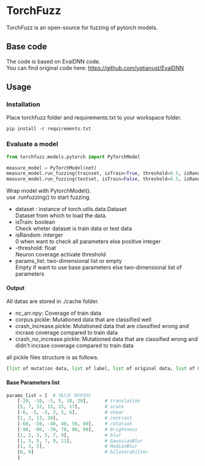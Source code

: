 # TorchFuzz

TorchFuzz is an open-source for fuzzing of pytorch models.

## Base code

The code is based on EvalDNN code.  
You can find original code here: https://github.com/yqtianust/EvalDNN

## Usage

### Installation

Place torchfuzz folder and requirements.txt to your workspace folder.

```
pip install -r requirements.txt
```

### Evaluate a model

```python
from torchfuzz.models.pytorch import PyTorchModel

measure_model = PyTorchModel(net)
measure_model.run_fuzzing(trainset, isTrain=True, threshold=0.5, isRandom=0)
measure_model.run_fuzzing(testset, isTrain=False, threshold=0.5, isRandom=0)
```

Wrap model with PytorchModel().  
use .runfuzzing() to start fuzzing.

- dataset : instance of torch.utils.data.Dataset  
    Dataset from which to load the data.  
- isTrain: boolean  
    Check wheter dataset is train data or test data  
- isRandom: interger  
    0 when want to check all parameters else positive integer  
- -threshold: float  
    Neuron coverage activate threshold  
- params_list: two-dimensional list or empty  
    Empty if want to use base parameters else two-dimensional list of parameters

#### Output
All datas are stored in ./cache folder.

- nc_arr.npy: Coverage of train data  
- corpus.pickle: Mutationed data that are classified well  
- crash_increase.pickle: Mutationed data that are classified wrong and incrase coverage compared to train data  
- crash_no_increase.pickle: Mutationed data that are classified wrong and didn't incrase coverage compared to train data

all pickle files structure is as follows.
```python
[list of mutation data, list of label, list of original data, list of mutation parameter]
```

#### Base Parameters list
```python
params_list = [  # 테스트 파라미터
    [-20, -10, -5, 5, 10, 20],      # translation
    [5, 7, 12, 13, 15, 17],         # scale
    [-6, -5, -3, 3, 5, 6],          # shear
    [1, 2, 13, 20],                 # contrast
    [-60, -50, -40, 40, 50, 60],    # rotation
    [-90, -80, -70, 70, 80, 90],    # brightness
    [1, 2, 3, 5, 7, 9],             # blur
    [1, 3, 5, 7, 9, 11],            # GaussianBlur
    [1, 3, 5],                      # MedianBlur
    [6, 9]                          # bilateraFilter
    ]
```